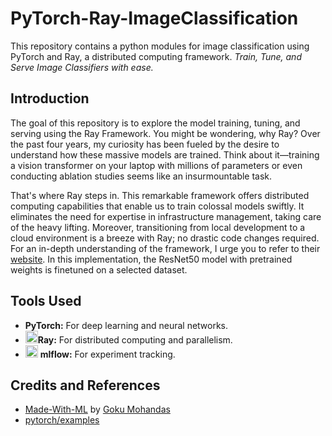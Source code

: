 # PyTorch-Ray-ImageClassification
This repository contains a python modules for image classification using PyTorch and Ray, a distributed computing framework. *Train, Tune, and Serve Image Classifiers with ease.*

## Introduction
The goal of this repository is to explore the model training, tuning, and serving using the Ray Framework. You might be wondering, why Ray? Over the past four years, my curiosity has been fueled by the desire to understand how these massive models are trained. Think about it&mdash;training a vision transformer on your laptop with millions of parameters or even conducting ablation studies seems like an insurmountable task.

That's where Ray steps in. This remarkable framework offers distributed computing capabilities that enable us to train colossal models swiftly. It eliminates the need for expertise in infrastructure management, taking care of the heavy lifting. Moreover, transitioning from local development to a cloud environment is a breeze with Ray; no drastic code changes required. For an in-depth understanding of the framework, I urge you to refer to their [website](https://www.ray.io/).  In this implementation, the ResNet50 model with pretrained weights is finetuned on a selected dataset. 

## Tools Used

- **PyTorch:** For deep learning and neural networks.
- <img src="https://avatars.githubusercontent.com/u/22125274?s=48&v=4" alt="Ray" width="20"/>**Ray:** For distributed computing and parallelism.
- <img src="https://avatars.githubusercontent.com/u/39938107?s=200&v=4" alt="mlflow" width="20"/>  **mlflow:** For experiment tracking.


## Credits and References
- [Made-With-ML](https://github.com/GokuMohandas/Made-With-ML) by [Goku Mohandas](https://www.linkedin.com/in/goku/)
- [pytorch/examples](https://github.com/pytorch/examples)

